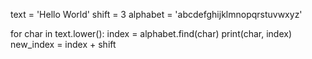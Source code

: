 <!-- At the end of your loop body, declare a variable called new_index and assign the value of index + shift to this variable. -->

text = 'Hello World'
shift = 3
alphabet = 'abcdefghijklmnopqrstuvwxyz'

for char in text.lower():
    index = alphabet.find(char)
    print(char, index)
    new_index = index + shift  